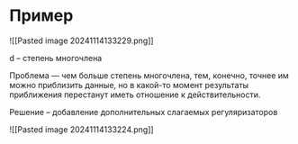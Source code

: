 

# Пример

![[Pasted image 20241114133229.png]]

d – степень многочлена

Проблема — чем больше степень многочлена, тем, конечно, точнее им можно приблизить данные, но в какой-то момент результаты приближения перестанут иметь отношение к действительности.

Решение – добавление дополнительных слагаемых регуляризаторов

![[Pasted image 20241114133224.png]]
